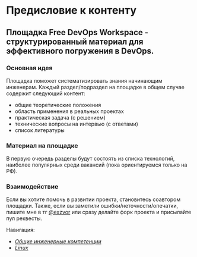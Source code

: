 # Предисловие к контенту

## Площадка Free DevOps Workspace - структурированный материал для эффективного погружения в DevOps.

### Основная идея
Площадка поможет систематизировать знания начинающим инженерам. Каждый раздел/подраздел на площадке в общем случае содержит следующий контент:
- общие теоретические положения
- область применения в реальных проектах
- практическая задача (с решением)
- технические вопросы на интервью (с ответами)
- список литературы

### Материал на площадке
В первую очередь разделы будут состоять из списка технологий, наиболее 
популярных среди вакансий (пока ориентируемся только на РФ). 

### Взаимодействие
Если вы хотите помочь в развитии проекта, становитесь соавтором площадки. Также, если вы заметили ошибки/неточности/опечатки, пишите мне в тг [@exzvor](https://t.me/exzvor) или сразу делайте форк проекта и присылайте пул реквесты.

Навигация:
- *[Общие инженерные компетенции](https://github.com/exzvor/freedevopsworkspace/blob/main/CS/roadmap.md)*
- *[Linux](https://github.com/exzvor/freedevopsworkspace/blob/main/Linux/roadmap.md)*

